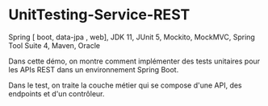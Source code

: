 # UnitTesting-Service-REST
Spring [ boot, data-jpa , web], JDK 11, JUnit 5, Mockito, MockMVC, Spring Tool Suite 4, Maven, Oracle

Dans cette démo, on montre comment implémenter des tests unitaires pour les APIs REST dans un environnement Spring Boot. 

Dans le test, on traite la couche métier qui se compose d'une API, des endpoints et d'un contrôleur.


 
